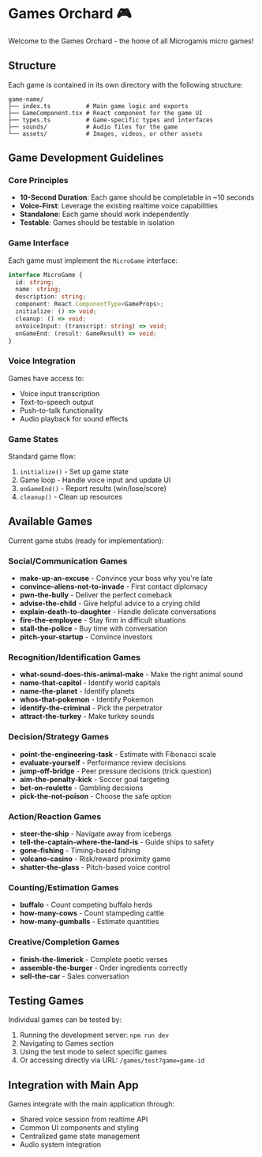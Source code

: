 # Games Orchard 🎮

Welcome to the Games Orchard - the home of all Microgamis micro games!

## Structure

Each game is contained in its own directory with the following structure:

```
game-name/
├── index.ts          # Main game logic and exports
├── GameComponent.tsx # React component for the game UI
├── types.ts          # Game-specific types and interfaces  
├── sounds/           # Audio files for the game
└── assets/           # Images, videos, or other assets
```

## Game Development Guidelines

### Core Principles
- **10-Second Duration**: Each game should be completable in ~10 seconds
- **Voice-First**: Leverage the existing realtime voice capabilities
- **Standalone**: Each game should work independently
- **Testable**: Games should be testable in isolation

### Game Interface
Each game must implement the `MicroGame` interface:

```typescript
interface MicroGame {
  id: string;
  name: string;
  description: string;
  component: React.ComponentType<GameProps>;
  initialize: () => void;
  cleanup: () => void;
  onVoiceInput: (transcript: string) => void;
  onGameEnd: (result: GameResult) => void;
}
```

### Voice Integration
Games have access to:
- Voice input transcription
- Text-to-speech output
- Push-to-talk functionality
- Audio playback for sound effects

### Game States
Standard game flow:
1. `initialize()` - Set up game state
2. Game loop - Handle voice input and update UI
3. `onGameEnd()` - Report results (win/lose/score)
4. `cleanup()` - Clean up resources

## Available Games

Current game stubs (ready for implementation):

### Social/Communication Games
- **make-up-an-excuse** - Convince your boss why you're late
- **convince-aliens-not-to-invade** - First contact diplomacy
- **pwn-the-bully** - Deliver the perfect comeback
- **advise-the-child** - Give helpful advice to a crying child
- **explain-death-to-daughter** - Handle delicate conversations
- **fire-the-employee** - Stay firm in difficult situations
- **stall-the-police** - Buy time with conversation
- **pitch-your-startup** - Convince investors

### Recognition/Identification Games  
- **what-sound-does-this-animal-make** - Make the right animal sound
- **name-that-capitol** - Identify world capitals
- **name-the-planet** - Identify planets
- **whos-that-pokemon** - Identify Pokemon
- **identify-the-criminal** - Pick the perpetrator
- **attract-the-turkey** - Make turkey sounds

### Decision/Strategy Games
- **point-the-engineering-task** - Estimate with Fibonacci scale
- **evaluate-yourself** - Performance review decisions
- **jump-off-bridge** - Peer pressure decisions (trick question)
- **aim-the-penalty-kick** - Soccer goal targeting
- **bet-on-roulette** - Gambling decisions
- **pick-the-not-poison** - Choose the safe option

### Action/Reaction Games
- **steer-the-ship** - Navigate away from icebergs
- **tell-the-captain-where-the-land-is** - Guide ships to safety
- **gone-fishing** - Timing-based fishing
- **volcano-casino** - Risk/reward proximity game
- **shatter-the-glass** - Pitch-based voice control

### Counting/Estimation Games
- **buffalo** - Count competing buffalo herds
- **how-many-cows** - Count stampeding cattle  
- **how-many-gumballs** - Estimate quantities

### Creative/Completion Games
- **finish-the-limerick** - Complete poetic verses
- **assemble-the-burger** - Order ingredients correctly
- **sell-the-car** - Sales conversation

## Testing Games

Individual games can be tested by:
1. Running the development server: `npm run dev`
2. Navigating to Games section
3. Using the test mode to select specific games
4. Or accessing directly via URL: `/games/test?game=game-id`

## Integration with Main App

Games integrate with the main application through:
- Shared voice session from realtime API
- Common UI components and styling
- Centralized game state management
- Audio system integration